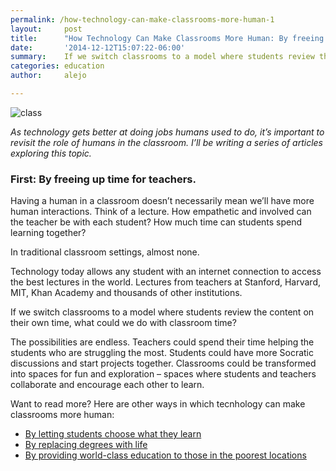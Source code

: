 ```yaml
---
permalink: /how-technology-can-make-classrooms-more-human-1
layout:     post
title:      "How Technology Can Make Classrooms More Human: By freeing up time for teachers"
date:       '2014-12-12T15:07:22-06:00'
summary:    If we switch classrooms to a model where students review the content on their own time, what could we do with classroom time?
categories: education
author:     alejo

---
```

![class](http://38.media.tumblr.com/7f626c31d39eba1ee038238ae19291cd/tumblr_inline_nghjw18Dbp1sa3u4l.jpg)

_As technology gets better at doing jobs humans used to do, it’s important to revisit the role of humans in the classroom. I’ll be writing a series of articles exploring this topic._

### First: By freeing up time for teachers.

Having a human in a classroom doesn’t necessarily mean we’ll have more human interactions. Think of a lecture. How empathetic and involved can the teacher be with each student? How much time can students spend learning together?

In traditional classroom settings, almost none.

Technology today allows any student with an internet connection to access the best lectures in the world. Lectures from teachers at Stanford, Harvard, MIT, Khan Academy and thousands of other institutions.

If we switch classrooms to a model where students review the content on their own time, what could we do with classroom time?

The possibilities are endless. Teachers could spend their time helping the students who are struggling the most. Students could have more Socratic discussions and start projects together. Classrooms could be transformed into spaces for fun and exploration – spaces where students and teachers collaborate and encourage each other to learn.

Want to read more?
Here are other ways in which tecnhology can make classrooms more human:

- [By letting students choose what they learn](http://www.metanot.es/how-technology-can-make-classrooms-more-human-2/) 
- [By replacing degrees with life](http://www.metanot.es/how-technology-can-make-classrooms-more-human-3/) 
- [By providing world-class education to those in the poorest locations](http://www.metanot.es/how-technology-can-make-classrooms-more-human-4/) 
